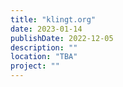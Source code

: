 ```yaml
---
title: "klingt.org"
date: 2023-01-14
publishDate: 2022-12-05
description: ""
location: "TBA"
project: ""
---
```


